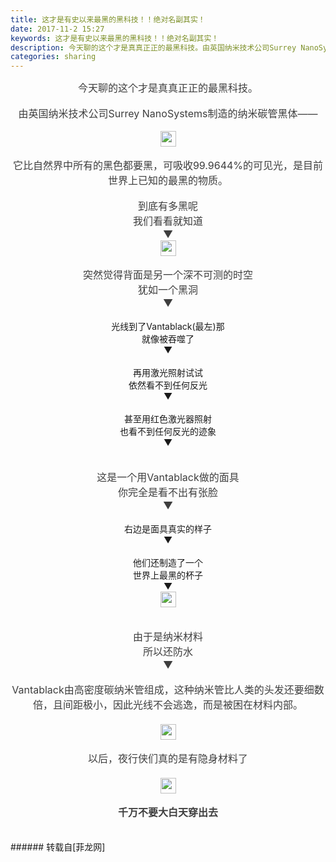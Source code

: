 ```yaml
---
title: 这才是有史以来最黑的黑科技！！绝对名副其实！
date: 2017-11-2 15:27
keywords: 这才是有史以来最黑的黑科技！！绝对名副其实！
description: 今天聊的这个才是真真正正的最黑科技。由英国纳米技术公司Surrey NanoSystems制造的纳米碳管黑体——它比自然界中所有的黑色都要黑，可吸收99.9644%的可见光，是目前世界上已知的最黑的物质。到底有多黑呢我们看看就知道▼突然觉得背面是另一个深不可测的时空犹如一个黑洞▼光线到了Vantablack(最左)那就像被吞噬了▼再用激光照射试试依然看不到任何反光▼甚至用红色激光器照射也看不到任何反光的迹象▼这是一个用Vantablack做的面具你完全是看不出有张脸▼右边是面具真实的样子▼他们还制造了一个世界上最黑的杯子▼由于是纳米材料所以还防水▼Vantablack由高密度碳纳米管组成，这种纳米管比人类的头发还要细数倍，且间距极小，因此光线不会逃逸，而是被困在材料内部。以后，夜行侠们真的是有隐身材料了 千万不要大白天穿出去 
categories: sharing
---
```

<td class="t_f" id="postmessage_959290">

<div align="center"><div align="left"><div align="center"><font style="color:rgb(62, 62, 62)"><font face="-apple-system-font, &amp;quot;"><font style="font-size:16px">今天聊的这个才是真真正正的最黑科技。</font></font></font></div></div><br/>
<div align="left"><div align="center"><font style="color:rgb(62, 62, 62)"><font face="-apple-system-font, &amp;quot;"><font style="font-size:16px">由英国纳米技术公司Surrey NanoSystems制造的纳米碳管黑体——</font></font></font></div></div><br/>
<div align="left"><div align="center"><font style="color:rgb(62, 62, 62)"><font face="-apple-system-font, &amp;quot;"><font style="font-size:16px"><img alt="" border="0" class="zoom" data-cf-modified-09f20bb56b688530ce5acce0-="" file="http://mmbiz.qpic.cn/mmbiz/tyf887u3VAHPo5TMSQ7XvBm59bjibK0jlIYu7kHe76DAZOpX4TpBNxBLxQXA08YNgXXKm1RRKwzSl6OaHh9PpZw/640?wx_fmt=jpeg" height="25" id="aimg_PXWd1" onclick="" onmouseover="" src="http://mmbiz.qpic.cn/mmbiz/tyf887u3VAHPo5TMSQ7XvBm59bjibK0jlIYu7kHe76DAZOpX4TpBNxBLxQXA08YNgXXKm1RRKwzSl6OaHh9PpZw/640?wx_fmt=jpeg"/></font></font></font></div></div><br/>
<div align="left"><div align="center"><font style="color:rgb(62, 62, 62)"><font face="-apple-system-font, &amp;quot;"><font style="font-size:16px">它比自然界中所有的黑色都要黑，可吸收99.9644%的可见光，是目前世界上已知的最黑的物质。</font></font></font></div></div><br/>
<div align="left"><div align="center"><font style="color:rgb(62, 62, 62)"><font face="-apple-system-font, &amp;quot;"><font style="font-size:16px">到底有多黑呢</font></font></font></div></div><div align="left"><div align="center"><font style="color:rgb(62, 62, 62)"><font face="-apple-system-font, &amp;quot;"><font style="font-size:16px">我们看看就知道</font></font></font></div></div><div align="left"><div align="center"><font style="color:rgb(62, 62, 62)"><font face="-apple-system-font, &amp;quot;"><font style="font-size:16px">▼</font></font></font></div></div><div align="left"><div align="center"><font style="color:rgb(62, 62, 62)"><font face="-apple-system-font, &amp;quot;"><font style="font-size:16px"><img alt="" border="0" class="zoom" data-cf-modified-09f20bb56b688530ce5acce0-="" file="http://mmbiz.qpic.cn/mmbiz/35Dpuh2xZGHwZzQN8OV8T9wG6WWGlBtibLaMtWSzfjCibTh0NVR5yFnoLs2aia5xfT3rE27KU46QPAOd6SL3BSFWg/0?wx_fmt=gif" height="25" id="aimg_whT84" onclick="" onmouseover="" src="http://mmbiz.qpic.cn/mmbiz/35Dpuh2xZGHwZzQN8OV8T9wG6WWGlBtibLaMtWSzfjCibTh0NVR5yFnoLs2aia5xfT3rE27KU46QPAOd6SL3BSFWg/0?wx_fmt=gif"/></font></font></font></div></div><br/>
<div align="left"><div align="center"><font style="color:rgb(62, 62, 62)"><font face="-apple-system-font, &amp;quot;"><font style="font-size:16px">突然觉得背面是另一个深不可测的时空</font></font></font></div></div><div align="left"><div align="center"><font style="color:rgb(62, 62, 62)"><font face="-apple-system-font, &amp;quot;"><font style="font-size:16px">犹如一个黑洞</font></font></font></div></div><div align="left"><div align="center"><font style="color:rgb(62, 62, 62)"><font face="-apple-system-font, &amp;quot;"><font style="font-size:16px">▼</font></font></font></div></div><div align="left"><div align="center"><font style="color:rgb(62, 62, 62)"><font face="-apple-system-font, &amp;quot;"><font style="font-size:16px"><img alt="" border="0" class="zoom" data-cf-modified-09f20bb56b688530ce5acce0-="" file="http://mmbiz.qpic.cn/mmbiz/wrnNmCNIRLfibEJqW7GCrbzqw0RotyF5gCCrbOS6MIibsd1t5zevEdJ2b3mV7jN6MQJfrKFr0Ejj6kWoNgy0LPUQ/0?wx_fmt=gif" id="aimg_RItyJ" lazyloadthumb="1" onclick="" onmouseover="" src="http://mmbiz.qpic.cn/mmbiz/wrnNmCNIRLfibEJqW7GCrbzqw0RotyF5gCCrbOS6MIibsd1t5zevEdJ2b3mV7jN6MQJfrKFr0Ejj6kWoNgy0LPUQ/0?wx_fmt=gif"/></font></font></font></div></div><br/>
<div align="left"><div align="center">光线到了Vantablack(最左)那</div></div><div align="left"><div align="center">就像被吞噬了</div></div><div align="left"><div align="center">▼</div></div><div align="left"><div align="center"><img alt="" border="0" class="zoom" data-cf-modified-09f20bb56b688530ce5acce0-="" file="http://mmbiz.qpic.cn/mmbiz/wrnNmCNIRLfibEJqW7GCrbzqw0RotyF5gZfWh99VnSeE8Ne9YsxNia8VyZ217RHIY2FMDWTYbSibZicaSDK7KSicibXg/0?wx_fmt=gif" id="aimg_DsDrR" lazyloadthumb="1" onclick="" onmouseover="" src="http://mmbiz.qpic.cn/mmbiz/wrnNmCNIRLfibEJqW7GCrbzqw0RotyF5gZfWh99VnSeE8Ne9YsxNia8VyZ217RHIY2FMDWTYbSibZicaSDK7KSicibXg/0?wx_fmt=gif"/></div></div><br/>
<div align="left"><div align="center">再用激光照射试试</div></div><div align="left"><div align="center">依然看不到任何反光</div></div><div align="left"><div align="center">▼</div></div><div align="left"><div align="center"><img alt="" border="0" class="zoom" data-cf-modified-09f20bb56b688530ce5acce0-="" file="http://mmbiz.qpic.cn/mmbiz/wrnNmCNIRLfibEJqW7GCrbzqw0RotyF5gFjN4uOBR6BiadxHutcgj0tmclfKjvgBHu18hxNVLl5awVWN4lMH6ZUQ/0?wx_fmt=gif" id="aimg_vPnCD" lazyloadthumb="1" onclick="" onmouseover="" src="http://mmbiz.qpic.cn/mmbiz/wrnNmCNIRLfibEJqW7GCrbzqw0RotyF5gFjN4uOBR6BiadxHutcgj0tmclfKjvgBHu18hxNVLl5awVWN4lMH6ZUQ/0?wx_fmt=gif"/></div></div><br/>
<div align="left"><div align="center">甚至用红色激光器照射</div></div><div align="left"><div align="center">也看不到任何反光的迹象</div></div><div align="left"><div align="center">▼</div></div><div align="left"><div align="center"><img alt="" border="0" class="zoom" data-cf-modified-09f20bb56b688530ce5acce0-="" file="http://mmbiz.qpic.cn/mmbiz/wrnNmCNIRLfibEJqW7GCrbzqw0RotyF5gejMFTQqR0p3nFFr9mIHlycpoRFNTyACq3kBZCCSTM0lw5yX0Pjsa1Q/0?wx_fmt=gif" id="aimg_CnHcC" lazyloadthumb="1" onclick="" onmouseover="" src="http://mmbiz.qpic.cn/mmbiz/wrnNmCNIRLfibEJqW7GCrbzqw0RotyF5gejMFTQqR0p3nFFr9mIHlycpoRFNTyACq3kBZCCSTM0lw5yX0Pjsa1Q/0?wx_fmt=gif"/></div></div><br/>
<br/>
<div align="left"><div align="center"><font style="color:rgb(62, 62, 62)"><font face="-apple-system-font, &amp;quot;"><font style="font-size:16px">这是一个用Vantablack做的面具</font></font></font></div></div><div align="left"><div align="center"><font style="color:rgb(62, 62, 62)"><font face="-apple-system-font, &amp;quot;"><font style="font-size:16px">你完全是看不出有张脸</font></font></font></div></div><div align="left"><div align="center"><font style="color:rgb(62, 62, 62)"><font face="-apple-system-font, &amp;quot;"><font style="font-size:16px">▼</font></font></font></div></div><div align="left"><div align="center"><font style="color:rgb(62, 62, 62)"><font face="-apple-system-font, &amp;quot;"><font style="font-size:16px"><img alt="" border="0" class="zoom" data-cf-modified-09f20bb56b688530ce5acce0-="" file="http://mmbiz.qpic.cn/mmbiz/wrnNmCNIRLfibEJqW7GCrbzqw0RotyF5grWv5DaicOIIAaQ5iburKI7WDHKMUb50PATicyJn1JCVXMzjwnp2ywCUBA/0?wx_fmt=gif" id="aimg_TCm0M" lazyloadthumb="1" onclick="" onmouseover="" src="http://mmbiz.qpic.cn/mmbiz/wrnNmCNIRLfibEJqW7GCrbzqw0RotyF5grWv5DaicOIIAaQ5iburKI7WDHKMUb50PATicyJn1JCVXMzjwnp2ywCUBA/0?wx_fmt=gif"/></font></font></font></div></div><br/>
<div align="left"><div align="center">右边是面具真实的样子</div></div><div align="left"><div align="center">▼</div></div><div align="left"><div align="center"><img alt="" border="0" class="zoom" data-cf-modified-09f20bb56b688530ce5acce0-="" file="http://mmbiz.qpic.cn/mmbiz/tyf887u3VAHPo5TMSQ7XvBm59bjibK0jloicJeibWS0LibAicSDQnvjRvGw6uXZDICFF94om8rgIEyo7iar141v140jQ/640?wx_fmt=png" id="aimg_BaSu3" lazyloadthumb="1" onclick="" onmouseover="" src="http://mmbiz.qpic.cn/mmbiz/tyf887u3VAHPo5TMSQ7XvBm59bjibK0jloicJeibWS0LibAicSDQnvjRvGw6uXZDICFF94om8rgIEyo7iar141v140jQ/640?wx_fmt=png"/></div></div><br/>
<div align="left"><div align="center">他们还制造了一个</div></div><div align="left"><div align="center">世界上最黑的杯子</div></div><div align="left"><div align="center">▼</div></div><div align="left"><div align="center"><img alt="" border="0" class="zoom" data-cf-modified-09f20bb56b688530ce5acce0-="" file="http://mmbiz.qpic.cn/mmbiz/HrhrgxCloNbfIIwwQZkxqSlBs00Rzm1EZZyHlLyT1ZZ0cuK3ZHbuO7MO6BYk7hibGQ9ZqdpfLicZsZiamRUXApmcw/640?wx_fmt=jpeg" height="25" id="aimg_L27pc" onclick="" onmouseover="" src="http://mmbiz.qpic.cn/mmbiz/HrhrgxCloNbfIIwwQZkxqSlBs00Rzm1EZZyHlLyT1ZZ0cuK3ZHbuO7MO6BYk7hibGQ9ZqdpfLicZsZiamRUXApmcw/640?wx_fmt=jpeg"/></div></div><br/>
<br/>
<div align="left"><div align="center"><font style="color:rgb(62, 62, 62)"><font face="-apple-system-font, &amp;quot;"><font style="font-size:16px">由于是纳米材料</font></font></font></div></div><div align="left"><div align="center"><font style="color:rgb(62, 62, 62)"><font face="-apple-system-font, &amp;quot;"><font style="font-size:16px">所以还防水</font></font></font></div></div><div align="left"><div align="center"><font style="color:rgb(62, 62, 62)"><font face="-apple-system-font, &amp;quot;"><font style="font-size:16px">▼</font></font></font></div></div><div align="left"><div align="center"><font style="color:rgb(62, 62, 62)"><font face="-apple-system-font, &amp;quot;"><font style="font-size:16px"><img alt="" border="0" class="zoom" data-cf-modified-09f20bb56b688530ce5acce0-="" file="http://mmbiz.qpic.cn/mmbiz/wrnNmCNIRLfibEJqW7GCrbzqw0RotyF5g0FPiaWTfeoC6mRBxLQaMnzrOX8JmK9520P5TEmNXvVRhiaAdSIlY0ibFw/0?wx_fmt=gif" id="aimg_d7V7q" lazyloadthumb="1" onclick="" onmouseover="" src="http://mmbiz.qpic.cn/mmbiz/wrnNmCNIRLfibEJqW7GCrbzqw0RotyF5g0FPiaWTfeoC6mRBxLQaMnzrOX8JmK9520P5TEmNXvVRhiaAdSIlY0ibFw/0?wx_fmt=gif"/></font></font></font></div></div><br/>
<div align="left"><div align="center"><font style="color:rgb(62, 62, 62)"><font face="-apple-system-font, &amp;quot;"><font style="font-size:16px">Vantablack由高密度碳纳米管组成，这种纳米管比人类的头发还要细数倍，且间距极小，因此光线不会逃逸，而是被困在材料内部。</font></font></font></div></div><div align="left"><div align="center"><font style="color:rgb(62, 62, 62)"><font face="-apple-system-font, &amp;quot;"><font style="font-size:16px"><br/>
</font></font></font></div></div><div align="left"><div align="center"><font style="color:rgb(62, 62, 62)"><font face="-apple-system-font, &amp;quot;"><font style="font-size:16px"><img alt="" border="0" class="zoom" data-cf-modified-09f20bb56b688530ce5acce0-="" file="http://mmbiz.qpic.cn/mmbiz/QAEJXB03eMC3iaf8qJhDTZEMuqzRl3K17ZVt0fC64yo48MCEFm0hxtjjXYFficaTBBZeMjJ64HOS9LviavQ3Ck1bQ/640?wx_fmt=jpeg" height="25" id="aimg_MCyej" onclick="" onmouseover="" src="http://mmbiz.qpic.cn/mmbiz/QAEJXB03eMC3iaf8qJhDTZEMuqzRl3K17ZVt0fC64yo48MCEFm0hxtjjXYFficaTBBZeMjJ64HOS9LviavQ3Ck1bQ/640?wx_fmt=jpeg"/></font></font></font></div></div><br/>
<div align="left"><div align="center"><font style="color:rgb(62, 62, 62)"><font face="-apple-system-font, &amp;quot;"><font style="font-size:16px">以后，夜行侠们真的是有隐身材料了</font></font></font></div></div><div align="left"><div align="center"><font style="color:rgb(62, 62, 62)"><font face="-apple-system-font, &amp;quot;"><font style="font-size:16px"><br/>
</font></font></font></div></div><div align="left"><div align="center"><font style="color:rgb(62, 62, 62)"><font face="-apple-system-font, &amp;quot;"><font style="font-size:16px"><strong><img alt="" border="0" class="zoom" data-cf-modified-09f20bb56b688530ce5acce0-="" file="http://mmbiz.qpic.cn/mmbiz/tyf887u3VAHPo5TMSQ7XvBm59bjibK0jltOqzVtHpEvHtrNHwXnG6ku4JMicY9R9gibpZ5S8WQuSQjN4XhezXK19w/640?wx_fmt=jpeg" height="25" id="aimg_Lqihi" onclick="" onmouseover="" src="http://mmbiz.qpic.cn/mmbiz/tyf887u3VAHPo5TMSQ7XvBm59bjibK0jltOqzVtHpEvHtrNHwXnG6ku4JMicY9R9gibpZ5S8WQuSQjN4XhezXK19w/640?wx_fmt=jpeg"/></strong></font></font></font></div></div><br/>
<div align="left"><div align="center"><font style="color:rgb(62, 62, 62)"><font face="-apple-system-font, &amp;quot;"><font style="font-size:16px"><strong> 千万不要大白天穿出去 </strong></font></font></font></div></div></div><br/>
<br/>
</td>
###### 转载自[菲龙网]